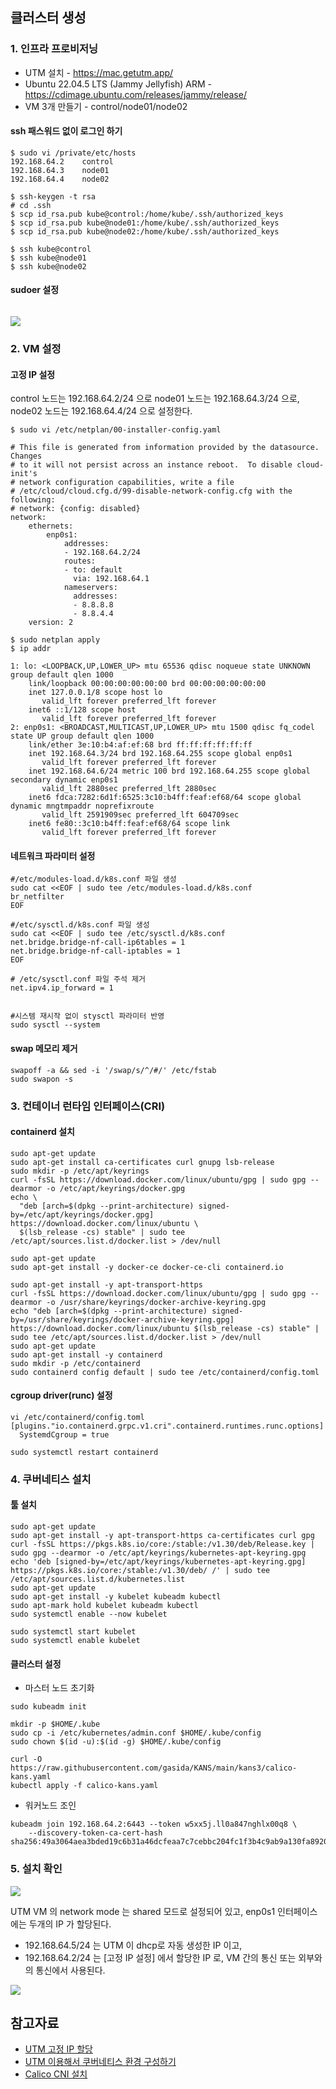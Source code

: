 ## 클러스터 생성 ##

### 1. 인프라 프로비저닝 ###

* UTM 설치 - https://mac.getutm.app/
* Ubuntu 22.04.5 LTS (Jammy Jellyfish) ARM - https://cdimage.ubuntu.com/releases/jammy/release/
* VM 3개 만들기 - control/node01/node02


#### ssh 패스워드 없이 로그인 하기 ####
```
$ sudo vi /private/etc/hosts
192.168.64.2    control
192.168.64.3    node01
192.168.64.4    node02

$ ssh-keygen -t rsa
# cd .ssh
$ scp id_rsa.pub kube@control:/home/kube/.ssh/authorized_keys
$ scp id_rsa.pub kube@node01:/home/kube/.ssh/authorized_keys
$ scp id_rsa.pub kube@node02:/home/kube/.ssh/authorized_keys

$ ssh kube@control
$ ssh kube@node01
$ ssh kube@node02
```

#### sudoer 설정 #### 
```

```
![](https://github.com/gnosia93/k8s-on-mac/blob/main/images/kubeadm-setup.png)

### 2. VM 설정 ###

#### 고정 IP 설정 ####
control 노드는 192.168.64.2/24 으로 node01 노드는 192.168.64.3/24 으로, node02 노드는 192.168.64.4/24 으로 설정한다.
```
$ sudo vi /etc/netplan/00-installer-config.yaml

# This file is generated from information provided by the datasource.  Changes
# to it will not persist across an instance reboot.  To disable cloud-init's
# network configuration capabilities, write a file
# /etc/cloud/cloud.cfg.d/99-disable-network-config.cfg with the following:
# network: {config: disabled}
network:
    ethernets:
        enp0s1:
            addresses:
            - 192.168.64.2/24
            routes:
            - to: default
              via: 192.168.64.1
            nameservers:
              addresses:
              - 8.8.8.8
              - 8.8.4.4
    version: 2
```

```
$ sudo netplan apply 
$ ip addr

1: lo: <LOOPBACK,UP,LOWER_UP> mtu 65536 qdisc noqueue state UNKNOWN group default qlen 1000
    link/loopback 00:00:00:00:00:00 brd 00:00:00:00:00:00
    inet 127.0.0.1/8 scope host lo
       valid_lft forever preferred_lft forever
    inet6 ::1/128 scope host
       valid_lft forever preferred_lft forever
2: enp0s1: <BROADCAST,MULTICAST,UP,LOWER_UP> mtu 1500 qdisc fq_codel state UP group default qlen 1000
    link/ether 3e:10:b4:af:ef:68 brd ff:ff:ff:ff:ff:ff
    inet 192.168.64.3/24 brd 192.168.64.255 scope global enp0s1
       valid_lft forever preferred_lft forever
    inet 192.168.64.6/24 metric 100 brd 192.168.64.255 scope global secondary dynamic enp0s1
       valid_lft 2880sec preferred_lft 2880sec
    inet6 fdca:7282:6d1f:6525:3c10:b4ff:feaf:ef68/64 scope global dynamic mngtmpaddr noprefixroute
       valid_lft 2591909sec preferred_lft 604709sec
    inet6 fe80::3c10:b4ff:feaf:ef68/64 scope link
       valid_lft forever preferred_lft forever
```


#### 네트워크 파라미터 설정 ####
```
#/etc/modules-load.d/k8s.conf 파일 생성
sudo cat <<EOF | sudo tee /etc/modules-load.d/k8s.conf
br_netfilter
EOF
 
#/etc/sysctl.d/k8s.conf 파일 생성
sudo cat <<EOF | sudo tee /etc/sysctl.d/k8s.conf
net.bridge.bridge-nf-call-ip6tables = 1
net.bridge.bridge-nf-call-iptables = 1
EOF

# /etc/sysctl.conf 파일 주석 제거
net.ipv4.ip_forward = 1                


#시스템 재시작 없이 stysctl 파라미터 반영
sudo sysctl --system
```

#### swap 메모리 제거 ####
```
swapoff -a && sed -i '/swap/s/^/#/' /etc/fstab
sudo swapon -s
```


### 3. 컨테이너 런타임 인터페이스(CRI) ###

#### containerd 설치 ####
```
sudo apt-get update
sudo apt-get install ca-certificates curl gnupg lsb-release
sudo mkdir -p /etc/apt/keyrings
curl -fsSL https://download.docker.com/linux/ubuntu/gpg | sudo gpg --dearmor -o /etc/apt/keyrings/docker.gpg
echo \
  "deb [arch=$(dpkg --print-architecture) signed-by=/etc/apt/keyrings/docker.gpg] https://download.docker.com/linux/ubuntu \
  $(lsb_release -cs) stable" | sudo tee /etc/apt/sources.list.d/docker.list > /dev/null
  
sudo apt-get update
sudo apt-get install -y docker-ce docker-ce-cli containerd.io

sudo apt-get install -y apt-transport-https
curl -fsSL https://download.docker.com/linux/ubuntu/gpg | sudo gpg --dearmor -o /usr/share/keyrings/docker-archive-keyring.gpg
echo "deb [arch=$(dpkg --print-architecture) signed-by=/usr/share/keyrings/docker-archive-keyring.gpg] https://download.docker.com/linux/ubuntu $(lsb_release -cs) stable" | sudo tee /etc/apt/sources.list.d/docker.list > /dev/null
sudo apt-get update
sudo apt-get install -y containerd
sudo mkdir -p /etc/containerd
sudo containerd config default | sudo tee /etc/containerd/config.toml
```

#### cgroup driver(runc) 설정 ####
```
vi /etc/containerd/config.toml
[plugins."io.containerd.grpc.v1.cri".containerd.runtimes.runc.options]
  SystemdCgroup = true

sudo systemctl restart containerd
```


### 4. 쿠버네티스 설치 ###
#### 툴 설치 ####
```
sudo apt-get update
sudo apt-get install -y apt-transport-https ca-certificates curl gpg
curl -fsSL https://pkgs.k8s.io/core:/stable:/v1.30/deb/Release.key | sudo gpg --dearmor -o /etc/apt/keyrings/kubernetes-apt-keyring.gpg
echo 'deb [signed-by=/etc/apt/keyrings/kubernetes-apt-keyring.gpg] https://pkgs.k8s.io/core:/stable:/v1.30/deb/ /' | sudo tee /etc/apt/sources.list.d/kubernetes.list
sudo apt-get update
sudo apt-get install -y kubelet kubeadm kubectl
sudo apt-mark hold kubelet kubeadm kubectl
sudo systemctl enable --now kubelet

sudo systemctl start kubelet
sudo systemctl enable kubelet
```

#### 클러스터 설정 ####

* 마스터 노드 초기화
```
sudo kubeadm init 

mkdir -p $HOME/.kube
sudo cp -i /etc/kubernetes/admin.conf $HOME/.kube/config
sudo chown $(id -u):$(id -g) $HOME/.kube/config

curl -O https://raw.githubusercontent.com/gasida/KANS/main/kans3/calico-kans.yaml
kubectl apply -f calico-kans.yaml
```

* 워커노드 조인
```
kubeadm join 192.168.64.2:6443 --token w5xx5j.ll0a847nghlx00q8 \
	--discovery-token-ca-cert-hash sha256:49a3064aea3bded19c6b31a46dcfeaa7c7cebbc204fc1f3b4c9ab9a130fa8920
```

### 5. 설치 확인 ###

![](https://github.com/gnosia93/k8s-on-mac/blob/main/images/kubectl-rs.png)

UTM VM 의 network mode 는 shared 모드로 설정되어 있고, enp0s1 인터페이스에는 두개의 IP 가 할당된다.
* 192.168.64.5/24 는 UTM 이 dhcp로 자동 생성한 IP 이고,
* 192.168.64.2/24 는 [고정 IP 설정] 에서 할당한 IP 로, VM 간의 통신 또는 외부와의 통신에서 사용된다.

![](https://github.com/gnosia93/k8s-on-mac/blob/main/images/ip-addr.png)

## 참고자료 ##

* [UTM 고정 IP 할당](https://velog.io/@chosj1526/UTM-ubuntu-%EB%84%A4%ED%8A%B8%EC%9B%8C%ED%81%AC-%EC%B6%94%EA%B0%80-%EB%B0%8F-%EA%B3%A0%EC%A0%95-ip-%ED%95%A0%EB%8B%B9%ED%95%98%EA%B8%B0)
* [UTM 이용해서 쿠버네티스 환경 구성하기](https://velog.io/@khj372/UTM-%EC%9D%B4%EC%9A%A9%ED%95%B4%EC%84%9C-%EC%BF%A0%EB%B2%84%EB%84%A4%ED%8B%B0%EC%8A%A4-%ED%99%98%EA%B2%BD-%EA%B5%AC%EC%84%B1%ED%95%98%EA%B8%B0)
* [Calico CNI 설치](https://kschoi728.tistory.com/255)




